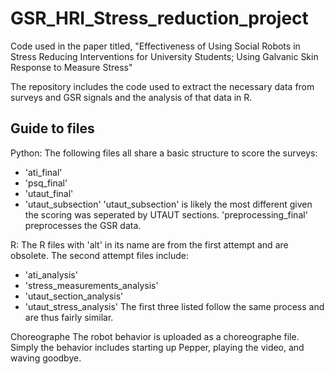 # GSR_HRI_Stress_reduction_project
Code used in the paper titled, "Effectiveness of Using Social Robots in Stress Reducing Interventions for University Students; Using Galvanic Skin Response to Measure Stress"


The repository includes the code used to extract the necessary data from surveys and GSR signals and the analysis of that data in R.

Guide to files
-

Python:
The following files all share a basic structure to score the surveys:
- 'ati_final'
- 'psq_final'
- 'utaut_final'
- 'utaut_subsection' 
'utaut_subsection' is likely the most different given the scoring was seperated by UTAUT sections. 
'preprocessing_final' preprocesses the GSR data.

R:
The R files with 'alt' in its name are from the first attempt and are obsolete. 
The second attempt files include: 
- 'ati_analysis'
- 'stress_measurements_analysis'
- 'utaut_section_analysis'
- 'utaut_stress_analysis'
The first three listed follow the same process and are thus fairly similar.

Choreographe
The robot behavior is uploaded as a choreographe file. Simply the behavior includes starting up Pepper, playing the video, and waving goodbye.

